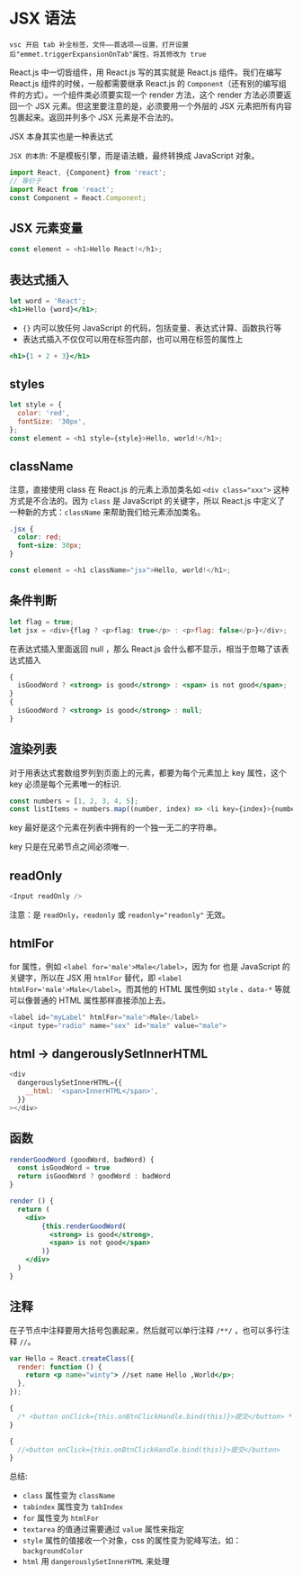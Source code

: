 # JSX 语法

`vsc 开启 tab 补全标签，文件——首选项——设置，打开设置后"emmet.triggerExpansionOnTab"属性，将其修改为 true`

React.js 中一切皆组件，用 React.js 写的其实就是 React.js 组件。我们在编写 React.js 组件的时候，一般都需要继承 React.js 的 `Component`（还有别的编写组件的方式）。一个组件类必须要实现一个 render 方法，这个 render 方法必须要返回一个 JSX 元素。但这里要注意的是，必须要用一个外层的 JSX 元素把所有内容包裹起来。返回并列多个 JSX 元素是不合法的。

JSX 本身其实也是一种表达式

`JSX 的本质`: 不是模板引擎，而是语法糖，最终转换成 JavaScript 对象。

```js
import React, {Component} from 'react';
// 等价于
import React from 'react';
const Component = React.Component;
```

## JSX 元素变量

```js
const element = <h1>Hello React!</h1>;
```

## 表达式插入

```jsx
let word = 'React';
<h1>Hello {word}</h1>;
```

- `{}` 内可以放任何 JavaScript 的代码，包括变量、表达式计算、函数执行等
- 表达式插入不仅仅可以用在标签内部，也可以用在标签的属性上

```jsx
<h1>{1 + 2 + 3}</h1>
```

## styles

```js
let style = {
  color: 'red',
  fontSize: '30px',
};
const element = <h1 style={style}>Hello, world!</h1>;
```

## className

注意，直接使用 class 在 React.js 的元素上添加类名如 `<div class="xxx">` 这种方式是不合法的。因为 `class` 是 JavaScript 的关键字，所以 React.js 中定义了一种新的方式：`className` 来帮助我们给元素添加类名。

```css
.jsx {
  color: red;
  font-size: 30px;
}
```

```js
const element = <h1 className="jsx">Hello, world!</h1>;
```

## 条件判断

```js
let flag = true;
let jsx = <div>{flag ? <p>flag: true</p> : <p>flag: false</p>}</div>;
```

在表达式插入里面返回 null ，那么 React.js 会什么都不显示，相当于忽略了该表达式插入

```jsx
{
  isGoodWord ? <strong> is good</strong> : <span> is not good</span>;
}
{
  isGoodWord ? <strong> is good</strong> : null;
}
```

## 渲染列表

对于用表达式套数组罗列到页面上的元素，都要为每个元素加上 key 属性，这个 key 必须是每个元素唯一的标识.

```js
const numbers = [1, 2, 3, 4, 5];
const listItems = numbers.map((number, index) => <li key={index}>{number}</li>);
```

key 最好是这个元素在列表中拥有的一个独一无二的字符串。

key 只是在兄弟节点之间必须唯一.

## readOnly

```js
<Input readOnly />
```

注意：是 `readOnly`，`readonly` 或 `readonly="readonly"` 无效。

## htmlFor

for 属性，例如 `<label for='male'>Male</label>`，因为 for 也是 JavaScript 的关键字，所以在 JSX 用 `htmlFor` 替代，即 `<label htmlFor='male'>Male</label>`。而其他的 HTML 属性例如 `style` 、`data-*` 等就可以像普通的 HTML 属性那样直接添加上去。

```js
<label id="myLabel" htmlFor="male">Male</label>
<input type="radio" name="sex" id="male" value="male">
```

## html -> dangerouslySetInnerHTML

```js
<div
  dangerouslySetInnerHTML={{
    __html: '<span>InnerHTML</span>',
  }}
></div>
```

## 函数

```jsx
renderGoodWord (goodWord, badWord) {
  const isGoodWord = true
  return isGoodWord ? goodWord : badWord
}

render () {
  return (
    <div>
        {this.renderGoodWord(
          <strong> is good</strong>,
          <span> is not good</span>
        )}
    </div>
  )
}
```

## 注释

在子节点中注释要用大括号包裹起来，然后就可以单行注释 `/**/` ，也可以多行注释 `//`。

```jsx
var Hello = React.createClass({
  render: function () {
    return <p name="winty"> //set name Hello ,World</p>;
  },
});
```

```js
{
  /* <button onClick={this.onBtnClickHandle.bind(this)}>提交</button> */
}

{
  //<button onClick={this.onBtnClickHandle.bind(this)}>提交</button>
}
```

总结:

- `class` 属性变为 `className`
- `tabindex` 属性变为 `tabIndex`
- `for` 属性变为 `htmlFor`
- `textarea` 的值通过需要通过 `value` 属性来指定
- `style` 属性的值接收一个对象，css 的属性变为驼峰写法，如：`backgroundColor`
- `html` 用 `dangerouslySetInnerHTML` 来处理
